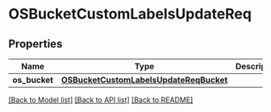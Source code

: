 # OSBucketCustomLabelsUpdateReq

## Properties
Name | Type | Description | Notes
------------ | ------------- | ------------- | -------------
**os_bucket** | [**OSBucketCustomLabelsUpdateReqBucket**](OSBucketCustomLabelsUpdateReqBucket.md) |  | 

[[Back to Model list]](../README.md#documentation-for-models) [[Back to API list]](../README.md#documentation-for-api-endpoints) [[Back to README]](../README.md)


